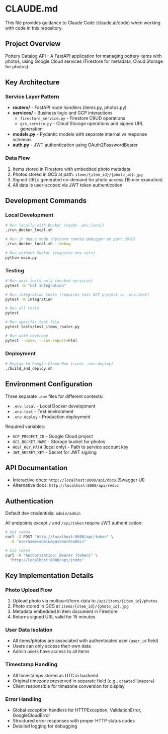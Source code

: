 # CLAUDE.md

This file provides guidance to Claude Code (claude.ai/code) when working with code in this repository.

## Project Overview

Pottery Catalog API - A FastAPI application for managing pottery items with photos, using Google Cloud services (Firestore for metadata, Cloud Storage for photos).

## Key Architecture

### Service Layer Pattern
- **routers/** - FastAPI route handlers (items.py, photos.py)
- **services/** - Business logic and GCP interactions
  - `firestore_service.py` - Firestore CRUD operations
  - `gcs_service.py` - Cloud Storage operations and signed URL generation
- **models.py** - Pydantic models with separate internal vs response schemas
- **auth.py** - JWT authentication using OAuth2PasswordBearer

### Data Flow
1. Items stored in Firestore with embedded photo metadata
2. Photos stored in GCS at path: `items/{item_id}/{photo_id}.jpg`
3. Signed URLs generated on-demand for photo access (15 min expiration)
4. All data is user-scoped via JWT token authentication

## Development Commands

### Local Development
```bash
# Run locally with Docker (reads .env.local)
./run_docker_local.sh

# Run in debug mode (PyCharm remote debugger on port 5678)
./run_docker_local.sh --debug

# Run without Docker (requires env vars)
python main.py
```

### Testing
```bash
# Run unit tests only (mocked services)
pytest -m "not integration"

# Run integration tests (requires test GCP project in .env.test)
pytest -m integration

# Run all tests
pytest

# Run specific test file
pytest tests/test_items_router.py

# Run with coverage
pytest --cov=. --cov-report=html
```

### Deployment
```bash
# Deploy to Google Cloud Run (reads .env.deploy)
./build_and_deploy.sh
```

## Environment Configuration

Three separate `.env` files for different contexts:
- `.env.local` - Local Docker development
- `.env.test` - Test environment
- `.env.deploy` - Production deployment

Required variables:
- `GCP_PROJECT_ID` - Google Cloud project
- `GCS_BUCKET_NAME` - Storage bucket for photos
- `HOST_KEY_PATH` (local only) - Path to service account key
- `JWT_SECRET_KEY` - Secret for JWT signing

## API Documentation

- Interactive docs: `http://localhost:8000/api/docs` (Swagger UI)
- Alternative docs: `http://localhost:8000/api/redoc`

## Authentication

Default dev credentials: `admin/admin`

All endpoints except `/` and `/api/token` require JWT authentication:
```bash
# Get token
curl -X POST "http://localhost:8000/api/token" \
  -d "username=admin&password=admin"

# Use token
curl -H "Authorization: Bearer {token}" \
  "http://localhost:8000/api/items"
```

## Key Implementation Details

### Photo Upload Flow
1. Upload photo via multipart/form-data to `/api/items/{item_id}/photos`
2. Photo stored in GCS at `items/{item_id}/{photo_id}.jpg`
3. Metadata embedded in item document in Firestore
4. Returns signed URL valid for 15 minutes

### User Data Isolation
- All items/photos are associated with authenticated user (`user_id` field)
- Users can only access their own data
- Admin users have access to all items

### Timestamp Handling
- All timestamps stored as UTC in backend
- Original timezone preserved in separate field (e.g., `createdTimezone`)
- Client responsible for timezone conversion for display

### Error Handling
- Global exception handlers for HTTPException, ValidationError, GoogleCloudError
- Structured error responses with proper HTTP status codes
- Detailed logging for debugging